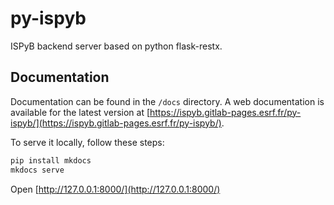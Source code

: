 # py-ispyb

ISPyB backend server based on python flask-restx.

## Documentation

Documentation can be found in the `/docs` directory.
A web documentation is available for the latest version at [https://ispyb.gitlab-pages.esrf.fr/py-ispyb/](https://ispyb.gitlab-pages.esrf.fr/py-ispyb/).

To serve it locally, follow these steps:

```bash
pip install mkdocs
mkdocs serve
```

Open [http://127.0.0.1:8000/](http://127.0.0.1:8000/)
